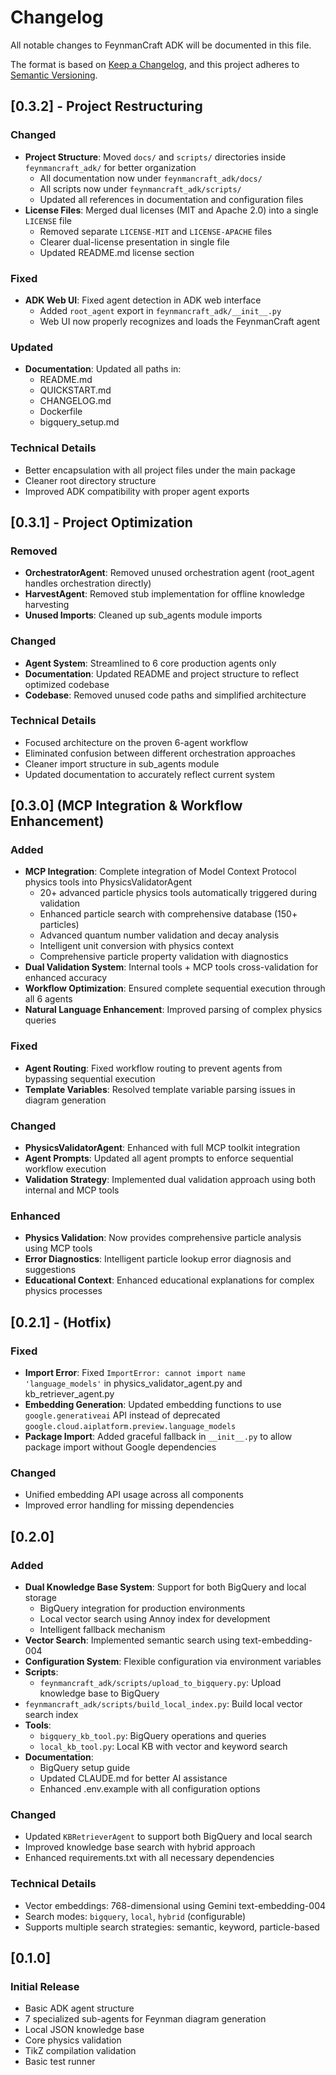 # Changelog

All notable changes to FeynmanCraft ADK will be documented in this file.

The format is based on [Keep a Changelog](https://keepachangelog.com/en/1.0.0/),
and this project adheres to [Semantic Versioning](https://semver.org/spec/v2.0.0.html).

## [0.3.2] - Project Restructuring

### Changed
- **Project Structure**: Moved `docs/` and `scripts/` directories inside `feynmancraft_adk/` for better organization
  - All documentation now under `feynmancraft_adk/docs/`
  - All scripts now under `feynmancraft_adk/scripts/`
  - Updated all references in documentation and configuration files
- **License Files**: Merged dual licenses (MIT and Apache 2.0) into a single `LICENSE` file
  - Removed separate `LICENSE-MIT` and `LICENSE-APACHE` files
  - Clearer dual-license presentation in single file
  - Updated README.md license section

### Fixed
- **ADK Web UI**: Fixed agent detection in ADK web interface
  - Added `root_agent` export in `feynmancraft_adk/__init__.py`
  - Web UI now properly recognizes and loads the FeynmanCraft agent

### Updated
- **Documentation**: Updated all paths in:
  - README.md
  - QUICKSTART.md
  - CHANGELOG.md
  - Dockerfile
  - bigquery_setup.md

### Technical Details
- Better encapsulation with all project files under the main package
- Cleaner root directory structure
- Improved ADK compatibility with proper agent exports

## [0.3.1] - Project Optimization

### Removed
- **OrchestratorAgent**: Removed unused orchestration agent (root_agent handles orchestration directly)
- **HarvestAgent**: Removed stub implementation for offline knowledge harvesting
- **Unused Imports**: Cleaned up sub_agents module imports

### Changed
- **Agent System**: Streamlined to 6 core production agents only
- **Documentation**: Updated README and project structure to reflect optimized codebase
- **Codebase**: Removed unused code paths and simplified architecture

### Technical Details
- Focused architecture on the proven 6-agent workflow
- Eliminated confusion between different orchestration approaches
- Cleaner import structure in sub_agents module
- Updated documentation to accurately reflect current system

## [0.3.0] (MCP Integration & Workflow Enhancement)

### Added
- **MCP Integration**: Complete integration of Model Context Protocol physics tools into PhysicsValidatorAgent
  - 20+ advanced particle physics tools automatically triggered during validation
  - Enhanced particle search with comprehensive database (150+ particles)
  - Advanced quantum number validation and decay analysis
  - Intelligent unit conversion with physics context
  - Comprehensive particle property validation with diagnostics
- **Dual Validation System**: Internal tools + MCP tools cross-validation for enhanced accuracy
- **Workflow Optimization**: Ensured complete sequential execution through all 6 agents
- **Natural Language Enhancement**: Improved parsing of complex physics queries

### Fixed
- **Agent Routing**: Fixed workflow routing to prevent agents from bypassing sequential execution
- **Template Variables**: Resolved template variable parsing issues in diagram generation

### Changed
- **PhysicsValidatorAgent**: Enhanced with full MCP toolkit integration
- **Agent Prompts**: Updated all agent prompts to enforce sequential workflow execution
- **Validation Strategy**: Implemented dual validation approach using both internal and MCP tools

### Enhanced
- **Physics Validation**: Now provides comprehensive particle analysis using MCP tools
- **Error Diagnostics**: Intelligent particle lookup error diagnosis and suggestions
- **Educational Context**: Enhanced educational explanations for complex physics processes

## [0.2.1] -  (Hotfix)

### Fixed
- **Import Error**: Fixed `ImportError: cannot import name 'language_models'` in physics_validator_agent.py and kb_retriever_agent.py
- **Embedding Generation**: Updated embedding functions to use `google.generativeai` API instead of deprecated `google.cloud.aiplatform.preview.language_models`
- **Package Import**: Added graceful fallback in `__init__.py` to allow package import without Google dependencies

### Changed
- Unified embedding API usage across all components
- Improved error handling for missing dependencies

## [0.2.0] 

### Added
- **Dual Knowledge Base System**: Support for both BigQuery and local storage
  - BigQuery integration for production environments
  - Local vector search using Annoy index for development
  - Intelligent fallback mechanism
- **Vector Search**: Implemented semantic search using text-embedding-004
- **Configuration System**: Flexible configuration via environment variables
- **Scripts**:
  - `feynmancraft_adk/scripts/upload_to_bigquery.py`: Upload knowledge base to BigQuery
- `feynmancraft_adk/scripts/build_local_index.py`: Build local vector search index
- **Tools**:
  - `bigquery_kb_tool.py`: BigQuery operations and queries
  - `local_kb_tool.py`: Local KB with vector and keyword search
- **Documentation**:
  - BigQuery setup guide
  - Updated CLAUDE.md for better AI assistance
  - Enhanced .env.example with all configuration options

### Changed
- Updated `KBRetrieverAgent` to support both BigQuery and local search
- Improved knowledge base search with hybrid approach
- Enhanced requirements.txt with all necessary dependencies

### Technical Details
- Vector embeddings: 768-dimensional using Gemini text-embedding-004
- Search modes: `bigquery`, `local`, `hybrid` (configurable)
- Supports multiple search strategies: semantic, keyword, particle-based

## [0.1.0] 

### Initial Release
- Basic ADK agent structure
- 7 specialized sub-agents for Feynman diagram generation
- Local JSON knowledge base
- Core physics validation
- TikZ compilation validation
- Basic test runner